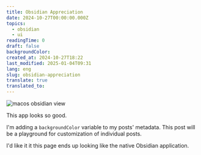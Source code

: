```yaml
---
title: Obsidian Appreciation
date: 2024-10-27T00:00:00.000Z
topics:
  - obsidian
  - ui
readingTime: 0
draft: false
backgroundColor: 
created_at: 2024-10-27T18:22
last_modified: 2025-01-04T09:31
lang: eng
slug: obsidian-appreciation
translate: true
translated_to: 
---
```


![macos obsidian view](https://cln.sh/vsWyCGr5+)

This app looks so good.

I'm adding a `backgroundColor` variable to my posts' metadata. This post will be a playground for customization of individual posts.

I'd like it it this page ends up looking like the native Obsidian application.
